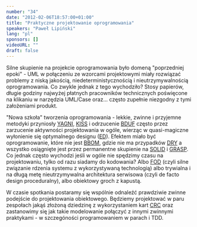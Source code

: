 ```yaml
---
number: "34"
date: "2012-02-06T18:57:00+01:00"
title: "Praktyczne projektowanie oprogramowania"
speakers: "Paweł Lipiński"
lang: "pl"
sponsors: []
videoURL: ""
draft: false
---
```


Silne skupienie na projekcie oprogramowania było domeną "poprzedniej epoki" - UML w połączeniu ze wzorcami projektowymi miały rozwiązać problemy z niską jakością, niedeterministycznością i nieutrzymywalnością oprogramowania. Co zwykle jednak z tego wychodziło? Stosy papierów, długie godziny najwyżej płatnych pracowników technicznych poświęcone na klikaniu w narzędzia UML/Case oraz... często zupełnie niezgodny z tymi założeniami produkt. 

"Nowa szkoła" tworzenia oprogramowania - lekkie, zwinne i przyjemne metodyki przyniosły [YAGNI](https://en.wikipedia.org/wiki/You_ain%27t_gonna_need_it), [KISS](https://pl.wikipedia.org/wiki/KISS_%28regu%C5%82a%29) i odrzucenie [BDUF](https://en.wikipedia.org/wiki/Big_Design_Up_Front) często przez zarzucenie aktywności projektowania w ogóle, wierząc w quasi-magiczne wyłonienie się optymalnego designu ([ED](https://en.wikipedia.org/wiki/Emergent_Design)). Efektem miało być oprogramowanie, które nie jest [BBOM](https://en.wikipedia.org/wiki/Big_ball_of_mud), gdzie nie ma przypadków [DRY](https://pl.wikipedia.org/wiki/DRY) a wszystko osiągnięte jest przez permanentne skupienie na [SOLID](https://en.wikipedia.org/wiki/SOLID_%28object-oriented_design%29) i [GRASP](https://en.wikipedia.org/wiki/GRASP_%28object-oriented_design%29). Co jednak często wychodzi jeśli w ogóle nie spędzimy czasu na projektowaniu, tylko od razu siadamy do kodowania? Albo [FOD](https://en.wikipedia.org/wiki/Framework-oriented_design) (czyli silne związanie rdzenia systemu z wykorzystywaną technologią) albo trywialna i na długą metę nieutrzymywalna architektura serwisowa (czyli de facto design proceduralny), albo obiektowy groch z kapustą.

W czasie spotkania postaramy się wspólnie odnaleźć prawdziwie zwinne podejście do projektowania obiektowego. Będziemy projektować w paru zespołach jakąś złożoną dziedzinę z wykorzystaniem kart [CRC](https://en.wikipedia.org/wiki/Class-responsibility-collaboration_card) oraz zastanowimy się jak takie modelowanie połączyć z innymi zwinnymi praktykami - w szczegóności programowaniem w parach i TDD.
